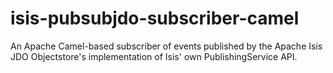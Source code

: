 isis-pubsubjdo-subscriber-camel
===============================

An Apache Camel-based subscriber of events published by the Apache Isis JDO Objectstore's implementation of Isis' own PublishingService API.